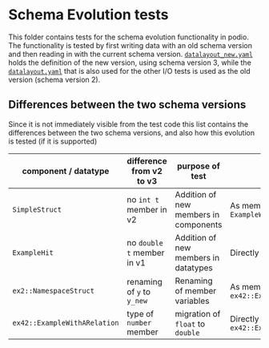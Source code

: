 # Schema Evolution tests
This folder contains tests for the schema evolution functionality in podio. The
functionality is tested by first writing data with an old schema version and
then reading in with the current schema version.
[`datalayout_new.yaml`](./datalayout_new.yaml) holds the definition of the new
version, using schema version 3, while the
[`datalayout.yaml`](../datalayout.yaml) that is also used for the other I/O
tests is used as the old version (schema version 2).

## Differences between the two schema versions
Since it is not immediately visible from the test code this list contains the
differences between the two schema versions, and also how this evolution is
tested (if it is supported)

| component / datatype | difference from v2 to v3 | purpose of test | tested with |
|--|--|--|--|
| `SimpleStruct` | no `int t` member in v2 | Addition of new members in components | As  member of `ExampleWithArrayComponent` |
| `ExampleHit` | no `double t` member in v1 | Addition of new members in datatypes | Directly via `ExampleHit` |
| `ex2::NamespaceStruct` | renaming of `y` to `y_new` | Renaming of member variables | As member of `ex42::ExampleWithNamespace` |
| `ex42::ExampleWithARelation` | type of `number` member | migration of `float` to `double` | Directly via `ex42::ExampleWithARelation` |
